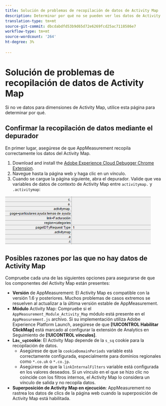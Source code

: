 ```yaml
---
title: Solución de problemas de recopilación de datos de Activity Map
description: Determinar por qué no se pueden ver los datos de Activity Map en las solicitudes de imagen
translation-type: tm+mt
source-git-commit: dbcdabdfd53b9d65d72e6269fcd25ac7118586e7
workflow-type: tm+mt
source-wordcount: '264'
ht-degree: 3%

---
```



# Solución de problemas de recopilación de datos de Activity Map

Si no ve datos para dimensiones de Activity Map, utilice esta página para determinar por qué.

## Confirmar la recopilación de datos mediante el depurador

En primer lugar, asegúrese de que AppMeasurement recopila correctamente los datos del Activity Map.

1. Download and install the [Adobe Experience Cloud Debugger Chrome Extension](https://docs.adobe.com/content/help/es-ES/debugger/using/experience-cloud-debugger.html).
2. Navegue hasta la página web y haga clic en un vínculo.
3. Cuando se cargue la página siguiente, abra el depurador. Valide que vea variables de datos de contexto de Activity Map entre `activitymap.` y `.activitymap`:

![Datos del depurador](assets/debugger.png)

## Posibles razones por las que no hay datos de Activity Map

Compruebe cada una de las siguientes opciones para asegurarse de que los componentes del Activity Map están presentes:

* **Versión** de AppMeasurement: El Activity Map es compatible con la versión 1.6 y posteriores. Muchos problemas de casos extremos se resuelven al actualizar a la última versión estable de AppMeasurement.
* **Módulo** Activity Map: Compruebe si el `AppMeasurement_Module_Activity_Map` módulo está presente en el `AppMeasurement.js` archivo. Si su implementación utiliza Adobe Experience Platform Launch, asegúrese de que **[!UICONTROL Habilitar ClickMap]** está marcado al configurar la extensión de Analytics en Seguimiento de **[!UICONTROL vínculos]**.
* **La`s_sq`cookie**: El Activity Map depende de la `s_sq` cookie para la recopilación de datos.
   * Asegúrese de que la `cookieDomainPeriods` variable está correctamente configurada, especialmente para dominios regionales como `*.co.uk` o `*.co.jp`.
   * Asegúrese de que la `linkInternalFilters` variable está configurada en los valores deseados. Si un vínculo en el que se hizo clic no coincide con los filtros internos, el Activity Map lo considera un vínculo de salida y no recopila datos.
* **Superposición de Activity Map en ejecución**: AppMeasurement no rastrea los datos de clics de la página web cuando la superposición de Activity Map está habilitada.
